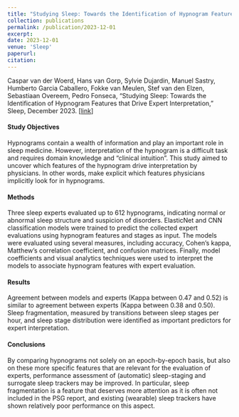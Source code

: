```yaml
---
title: "Studying Sleep: Towards the Identification of Hypnogram Features that Drive Expert Interpretation"
collection: publications
permalink: /publication/2023-12-01
excerpt:
date: 2023-12-01
venue: 'Sleep'
paperurl: 
citation: 
---
```

Caspar van der Woerd, Hans van Gorp, Sylvie Dujardin, Manuel Sastry, Humberto Garcia Caballero, Fokke van Meulen, Stef van den Elzen, Sebastiaan Overeem, Pedro Fonseca, “Studying Sleep: Towards the Identification of Hypnogram Features that Drive Expert Interpretation,” Sleep, December 2023.
\[[link](https://academic.oup.com/sleep/advance-article-abstract/doi/10.1093/sleep/zsad306/7457386?redirectedFrom=fulltext)\]

#### Study Objectives
Hypnograms contain a wealth of information and play an important role in sleep medicine. However, interpretation of the hypnogram is a difficult task and requires domain knowledge and “clinical intuition”. This study aimed to uncover which features of the hypnogram drive interpretation by physicians. In other words, make explicit which features physicians implicitly look for in hypnograms.

#### Methods
Three sleep experts evaluated up to 612 hypnograms, indicating normal or abnormal sleep structure and suspicion of disorders. ElasticNet and CNN classification models were trained to predict the collected expert evaluations using hypnogram features and stages as input. The models were evaluated using several measures, including accuracy, Cohen’s kappa, Matthew’s correlation coefficient, and confusion matrices. Finally, model coefficients and visual analytics techniques were used to interpret the models to associate hypnogram features with expert evaluation.

#### Results
Agreement between models and experts (Kappa between 0.47 and 0.52) is similar to agreement between experts (Kappa between 0.38 and 0.50). Sleep fragmentation, measured by transitions between sleep stages per hour, and sleep stage distribution were identified as important predictors for expert interpretation.

#### Conclusions
By comparing hypnograms not solely on an epoch-by-epoch basis, but also on these more specific features that are relevant for the evaluation of experts, performance assessment of (automatic) sleep-staging and surrogate sleep trackers may be improved. In particular, sleep fragmentation is a feature that deserves more attention as it is often not included in the PSG report, and existing (wearable) sleep trackers have shown relatively poor performance on this aspect.